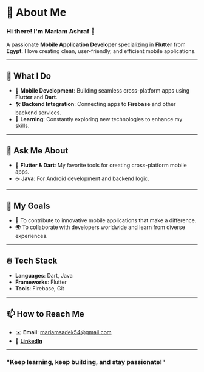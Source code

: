 # 💫 About Me  
### Hi there! I'm **Mariam Ashraf** 👋  
A passionate **Mobile Application Developer** specializing in **Flutter** from **Egypt**. I love creating clean, user-friendly, and efficient mobile applications.

---

## 🌟 What I Do  
- 🖤 **Mobile Development**: Building seamless cross-platform apps using **Flutter** and **Dart**.  
- 🛠️ **Backend Integration**: Connecting apps to **Firebase** and other backend services.  
- 🌱 **Learning**: Constantly exploring new technologies to enhance my skills.

---

## 💬 Ask Me About  
- 📱 **Flutter & Dart**: My favorite tools for creating cross-platform mobile apps.  
- ☕ **Java**: For Android development and backend logic.  

---

## 🚀 My Goals  
- 🔭 To contribute to innovative mobile applications that make a difference.  
- 🌍 To collaborate with developers worldwide and learn from diverse experiences.  

---

## 🔥 Tech Stack  
- **Languages**: Dart, Java  
- **Frameworks**: Flutter  
- **Tools**: Firebase, Git  

---

## 📫 How to Reach Me  
- ✉️ **Email**: [mariamsadek54@gmail.com](mailto:mariamsadek54@gmail.com)  
- 💼 [**LinkedIn**](https://www.linkedin.com/in/mariam-ashraf-59537722a)

---

### **"Keep learning, keep building, and stay passionate!"**
